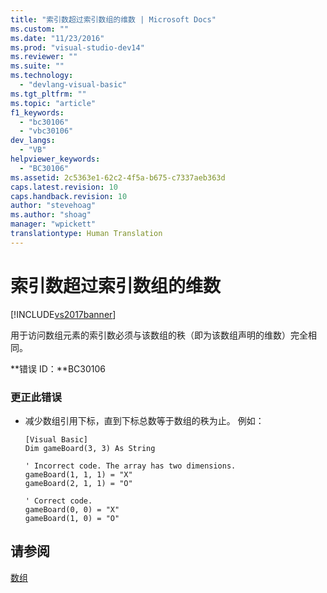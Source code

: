```yaml
---
title: "索引数超过索引数组的维数 | Microsoft Docs"
ms.custom: ""
ms.date: "11/23/2016"
ms.prod: "visual-studio-dev14"
ms.reviewer: ""
ms.suite: ""
ms.technology: 
  - "devlang-visual-basic"
ms.tgt_pltfrm: ""
ms.topic: "article"
f1_keywords: 
  - "bc30106"
  - "vbc30106"
dev_langs: 
  - "VB"
helpviewer_keywords: 
  - "BC30106"
ms.assetid: 2c5363e1-62c2-4f5a-b675-c7337aeb363d
caps.latest.revision: 10
caps.handback.revision: 10
author: "stevehoag"
ms.author: "shoag"
manager: "wpickett"
translationtype: Human Translation
---
```

# 索引数超过索引数组的维数
[!INCLUDE[vs2017banner](../../../csharp/includes/vs2017banner.md)]

用于访问数组元素的索引数必须与该数组的秩（即为该数组声明的维数）完全相同。  
  
 **错误 ID：**BC30106  
  
### 更正此错误  
  
-   减少数组引用下标，直到下标总数等于数组的秩为止。  例如：  
  
    ```  
    [Visual Basic]  
    Dim gameBoard(3, 3) As String  
  
    ' Incorrect code. The array has two dimensions.  
    gameBoard(1, 1, 1) = "X"  
    gameBoard(2, 1, 1) = "O"  
  
    ' Correct code.  
    gameBoard(0, 0) = "X"  
    gameBoard(1, 0) = "O"  
    ```  
  
## 请参阅  
 [数组](../../../visual-basic/programming-guide/language-features/arrays/index.md)